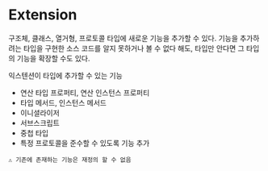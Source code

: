 # Extension

구조체, 클래스, 열거형, 프로토콜 타입에 새로운 기능을 추가할 수 있다. 기능을 추가하려는 타입을 구현한 소스 코드를 알지 못하거나 볼 수 없다 해도, 타입만 안다면 그 타입의 기능을 확장할 수도 있다.

익스텐션이 타입에 추가할 수 있는 기능

- 연산 타입 프로퍼티, 연산 인스턴스 프로퍼티
- 타입 메서드, 인스턴스 메서드
- 이니셜라이저
- 서브스크립트
- 중첩 타입
- 특정 프로토콜을 준수할 수 있도록 기능 추가
```
⚠️ 기존에 존재하는 기능은 재정의 할 수 없음
```
